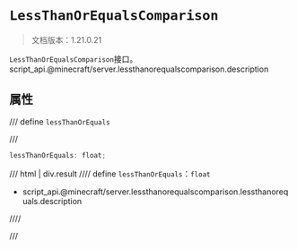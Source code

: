 # `LessThanOrEqualsComparison`

> 文档版本：1.21.0.21

`LessThanOrEqualsComparison`接口。script_api.@minecraft/server.lessthanorequalscomparison.description

## 属性

/// define
`lessThanOrEquals`


///

```js
lessThanOrEquals: float;
```

/// html | div.result
//// define
`lessThanOrEquals`：`float`

- script_api.@minecraft/server.lessthanorequalscomparison.lessthanorequals.description


////

///

